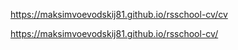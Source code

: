 https://maksimvoevodskij81.github.io/rsschool-cv/cv

https://maksimvoevodskij81.github.io/rsschool-cv/
